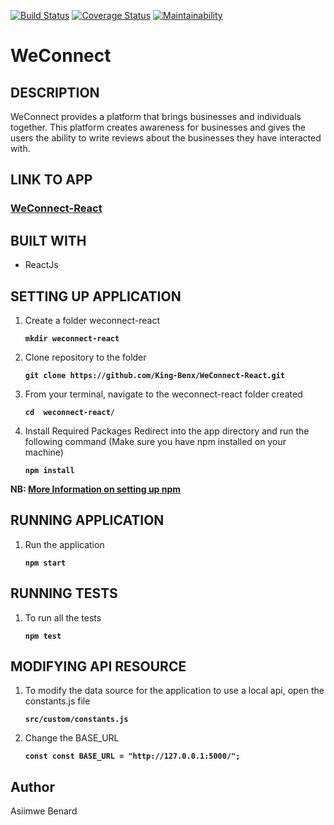 [![Build Status](https://travis-ci.org/King-Benx/WeConnect-React.svg?branch=master)](https://travis-ci.org/King-Benx/WeConnect-React) [![Coverage Status](https://coveralls.io/repos/github/King-Benx/WeConnect-React/badge.svg?branch=master)](https://coveralls.io/github/King-Benx/WeConnect-React?branch=master)
[![Maintainability](https://api.codeclimate.com/v1/badges/7db8dcb37c4b7ae00475/maintainability)](https://codeclimate.com/github/King-Benx/WeConnect-React/maintainability)
# WeConnect

## DESCRIPTION

WeConnect provides a platform that brings businesses and individuals together. This platform
creates awareness for businesses and gives the users the ability to write reviews about the
businesses they have interacted with.

## LINK TO APP
### [WeConnect-React](https://weconnect-reactjs.herokuapp.com)


## BUILT WITH

* ReactJs

## SETTING UP APPLICATION

1. Create a folder weconnect-react

    **```mkdir weconnect-react```**

2. Clone repository to the folder

    **```git clone https://github.com/King-Benx/WeConnect-React.git```**

3. From your terminal, navigate to the weconnect-react folder created

     **```cd  weconnect-react/```**


4. Install Required Packages Redirect into the app directory and run the following command (Make sure you have npm installed on your machine)

    **```npm install```**

**NB: [More Information on setting up npm](https://docs.npmjs.com/cli/install)**

## RUNNING APPLICATION

1. Run the application

    **```npm start```**

## RUNNING TESTS

1. To run all the tests

    **```npm test```**

## MODIFYING API RESOURCE
1. To modify the data source for the application to use a local api, open the constants.js file
    
   **```src/custom/constants.js```**

2. Change the BASE_URL 

   **```const const BASE_URL = "http://127.0.0.1:5000/";```**
## Author

Asiimwe Benard
